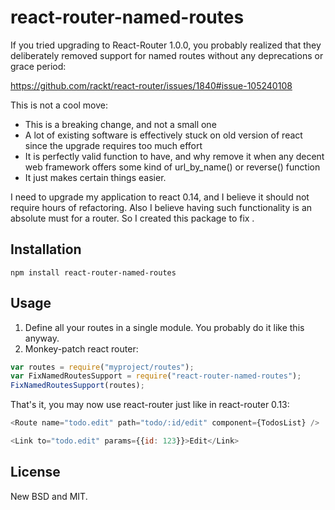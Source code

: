 # react-router-named-routes

If you tried upgrading to React-Router 1.0.0, you probably realized that
they deliberately removed support for named routes without any deprecations or
grace period:

https://github.com/rackt/react-router/issues/1840#issue-105240108

This is not a cool move:

* This is a breaking change, and not a small one
* A lot of existing software is effectively stuck on old version of react
  since the upgrade requires too much effort
* It is perfectly valid function to have, and why remove it when any decent
  web framework offers some kind of url_by_name() or reverse() function
* It just makes certain things easier.

I need to upgrade my application to react 0.14, and I believe it should
not require hours of refactoring. Also I believe having such functionality
is an absolute must for a router. So I created this package to fix .

## Installation

`npm install react-router-named-routes`

## Usage

1. Define all your routes in a single module. You probably do it like this anyway.  
1. Monkey-patch react router:

```js
var routes = require("myproject/routes");
var FixNamedRoutesSupport = require("react-router-named-routes");
FixNamedRoutesSupport(routes);
```

That's it, you may now use react-router just like in react-router 0.13:
```js
<Route name="todo.edit" path="todo/:id/edit" component={TodosList} />

<Link to="todo.edit" params={{id: 123}}>Edit</Link>
```

## License

New BSD and MIT.
